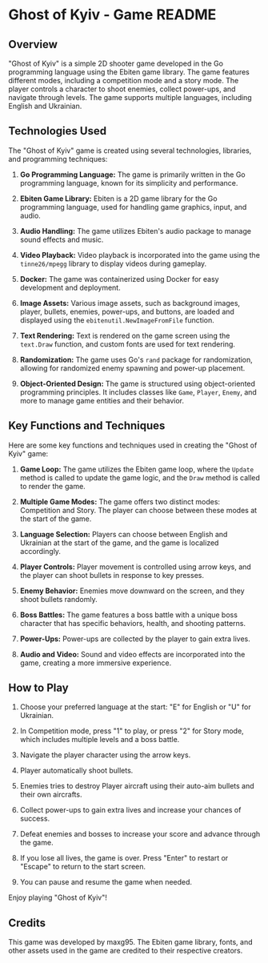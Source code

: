 # Ghost of Kyiv - Game README

## Overview

"Ghost of Kyiv" is a simple 2D shooter game developed in the Go programming language using the Ebiten game library. The game features different modes, including a competition mode and a story mode. The player controls a character to shoot enemies, collect power-ups, and navigate through levels. The game supports multiple languages, including English and Ukrainian.


## Technologies Used

The "Ghost of Kyiv" game is created using several technologies, libraries, and programming techniques:

1. **Go Programming Language:** The game is primarily written in the Go programming language, known for its simplicity and performance.

2. **Ebiten Game Library:** Ebiten is a 2D game library for the Go programming language, used for handling game graphics, input, and audio.

3. **Audio Handling:** The game utilizes Ebiten's audio package to manage sound effects and music.

4. **Video Playback:** Video playback is incorporated into the game using the `tinne26/mpegg` library to display videos during gameplay.

5. **Docker:** The game was containerized using Docker for easy development and deployment.

6. **Image Assets:** Various image assets, such as background images, player, bullets, enemies, power-ups, and buttons, are loaded and displayed using the `ebitenutil.NewImageFromFile` function.

7. **Text Rendering:** Text is rendered on the game screen using the `text.Draw` function, and custom fonts are used for text rendering.

8. **Randomization:** The game uses Go's `rand` package for randomization, allowing for randomized enemy spawning and power-up placement.

9. **Object-Oriented Design:** The game is structured using object-oriented programming principles. It includes classes like `Game`, `Player`, `Enemy`, and more to manage game entities and their behavior.

## Key Functions and Techniques

Here are some key functions and techniques used in creating the "Ghost of Kyiv" game:

1. **Game Loop:** The game utilizes the Ebiten game loop, where the `Update` method is called to update the game logic, and the `Draw` method is called to render the game.

2. **Multiple Game Modes:** The game offers two distinct modes: Competition and Story. The player can choose between these modes at the start of the game.

3. **Language Selection:** Players can choose between English and Ukrainian at the start of the game, and the game is localized accordingly.

4. **Player Controls:** Player movement is controlled using arrow keys, and the player can shoot bullets in response to key presses.

5. **Enemy Behavior:** Enemies move downward on the screen, and they shoot bullets randomly.

6. **Boss Battles:** The game features a boss battle with a unique boss character that has specific behaviors, health, and shooting patterns.

7. **Power-Ups:** Power-ups are collected by the player to gain extra lives.

8. **Audio and Video:** Sound and video effects are incorporated into the game, creating a more immersive experience.

## How to Play

1. Choose your preferred language at the start: "E" for English or "U" for Ukrainian.

2. In Competition mode, press "1" to play, or press "2" for Story mode, which includes multiple levels and a boss battle.

3. Navigate the player character using the arrow keys.

4. Player automatically shoot bullets.

5. Enemies tries to destroy Player aircraft using their auto-aim bullets and their own aircrafts.

6. Collect power-ups to gain extra lives and increase your chances of success.

7. Defeat enemies and bosses to increase your score and advance through the game.

8. If you lose all lives, the game is over. Press "Enter" to restart or "Escape" to return to the start screen.

9. You can pause and resume the game when needed.

Enjoy playing "Ghost of Kyiv"!

## Credits

This game was developed by maxg95. The Ebiten game library, fonts, and other assets used in the game are credited to their respective creators.